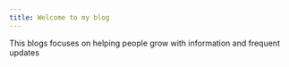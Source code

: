 ```yaml
---
title: Welcome to my blog
---
```

This blogs focuses on helping people grow with information and frequent updates
